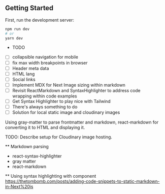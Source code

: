 ## Getting Started

First, run the development server:

```bash
npm run dev
# or
yarn dev
```

- TODO

* [ ] collapsible navigation for mobile
* [ ] fix max width breakpoints in browser
* [ ] Header meta data
* [ ] HTML lang
* [ ] Social links
* [ ] Implement MDX for Next Image sizing within markdown
* [ ] Revisit ReactMarkdown and SyntaxHighlighter to address code wrapping within code examples
* [ ] Get Syntax Highlighter to play nice with Tailwind
* [ ] There's always something to do
* [ ] Solution for local static image and cloudinary images

Using gray-matter to parse frontmatter and markdown, react-markdown for converting it to HTML and displaying it.

TODO: Describe setup for Cloudinary image hosting.



\*\* Markdown parsing

- react-syntax-highlighter
- gray matter
- react-markdown

\*\* Using syntax highlighting with component
https://thetombomb.com/posts/adding-code-snippets-to-static-markdown-in-Next%20js
